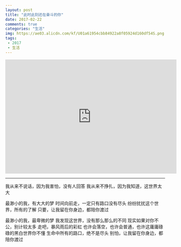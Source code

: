 ```yaml
---
layout: post
title: "此时此刻还在奋斗的你"
date: 2017-02-22
comments: true
categories: "生活"
img: https://ae03.alicdn.com/kf/U01a61954cbb84922a8f05924d160df54S.png
tags:
 - 2017
 - 生活
---
```



<iframe height=360 width=540 src='http://player.youku.com/embed/XMTgzMDU3MzE2OA==' frameborder=0 'allowfullscreen'></iframe>

---

我从来不说话，因为我害怕，没有人回答
我从来不挣扎，因为我知道，这世界太大

最渺小的我，有大大的梦
时间向前走，一定只有路口没有尽头
纷纷扰扰这个世界，所有的了解
只要，让我留在你身边，都陪你渡过

<!-- more -->   

最渺小的我，最卑微的梦
我发现这世界，没有那么那么的不同
现实如果对你不公，别计较太多
走吧，暴风雨后的彩虹
也许会落空，也许会普通，也许这庸庸碌碌的黑白世界你不懂
生命中所有的路口，绝不是尽头
别怕，让我留在你身边，都陪你渡过
